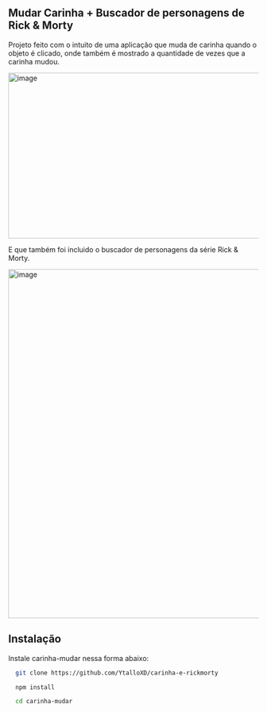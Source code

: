 
## Mudar Carinha + Buscador de personagens de Rick & Morty

Projeto feito com o intuito de uma aplicação que muda de carinha quando o objeto é clicado, onde também é mostrado a quantidade de vezes que a carinha mudou.

<img width="1530" height="333" alt="image" src="https://github.com/user-attachments/assets/ffeac249-ebdc-4ccd-9063-8a9234a02dc9" />

E que também foi incluido o buscador de personagens da série Rick & Morty.

<img width="1288" height="702" alt="image" src="https://github.com/user-attachments/assets/951fa2bb-21a4-4170-bfea-411f410790c8" />

## Instalação

Instale carinha-mudar nessa forma abaixo:

```bash
  git clone https://github.com/YtalloXD/carinha-e-rickmorty
```
```bash
  npm install 
```
```bash
  cd carinha-mudar
```
